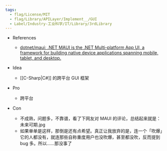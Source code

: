 ```yaml
---
tags:
  - flag/License/MIT
  - flag/Library/APILayer/Implement__/GUI
  - Label/Industry-工业科学/IT/Library/3rdLibrary
---
```


- References
    - [dotnet/maui: .NET MAUI is the .NET Multi-platform App UI, a framework for building native device applications spanning mobile, tablet, and desktop.](https://github.com/dotnet/maui)

- Idea
    - [[C-Sharp|C#]] 的跨平台 GUI 框架

- Pro
    - 跨平台

- Con
    - 不成熟，问题多，不靠谱，看了下网友对 MAUI 的评论，总结起来就是：未来可期.jpg
    - 如果单单是这样，那倒是还有点希望。真正让我放弃的是，连一个「吹爆」它的人都没有，就连那些自称重度用户也没吹爆，甚至都没吹，反而提到 bug 多。所以……那没事了
